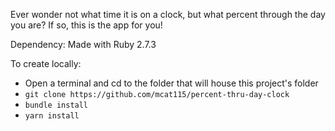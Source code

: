 Ever wonder not what time it is on a clock, but what percent through the day you are? If so, this is the app for you!

Dependency: Made with Ruby 2.7.3 

To create locally:

- Open a terminal and cd to the folder that will house this project's folder
- `git clone https://github.com/mcat115/percent-thru-day-clock`
- `bundle install`
- `yarn install`
